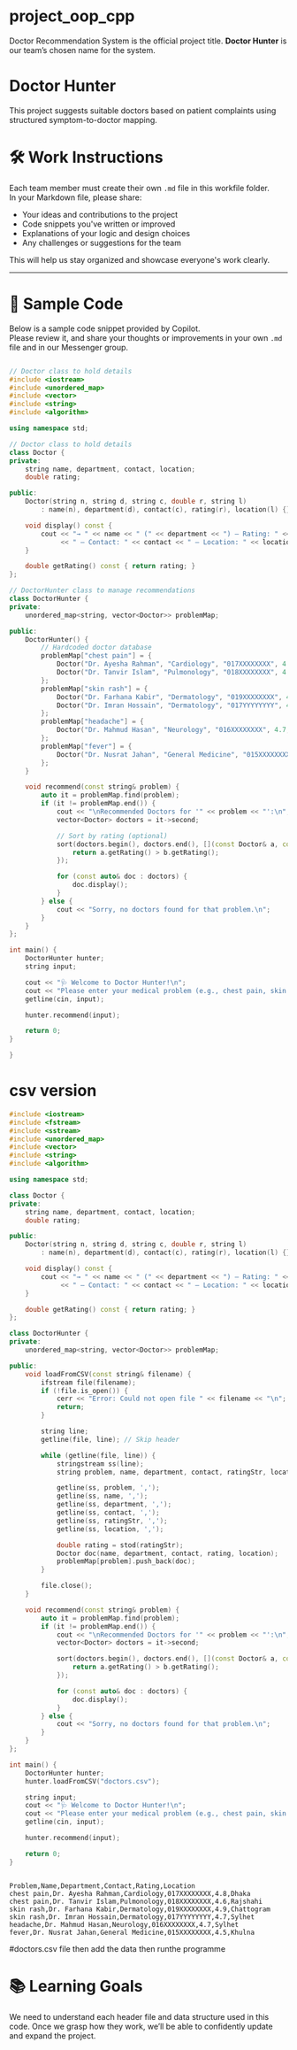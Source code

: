# project_oop_cpp  
Doctor Recommendation System is the official project title. **Doctor Hunter** is our team’s chosen name for the system.

# Doctor Hunter  
This project suggests suitable doctors based on patient complaints using structured symptom-to-doctor mapping.

# 🛠️ Work Instructions

Each team member must create their own `.md` file in this workfile folder.  
In your Markdown file, please share:

- Your ideas and contributions to the project
- Code snippets you've written or improved
- Explanations of your logic and design choices
- Any challenges or suggestions for the team

This will help us stay organized and showcase everyone's work clearly.

---

# 📄 Sample Code

Below is a sample code snippet provided by Copilot.  
Please review it, and share your thoughts or improvements in your own `.md` file and in our Messenger group.

````c++

// Doctor class to hold details
#include <iostream>
#include <unordered_map>
#include <vector>
#include <string>
#include <algorithm>

using namespace std;

// Doctor class to hold details
class Doctor {
private:
    string name, department, contact, location;
    double rating;

public:
    Doctor(string n, string d, string c, double r, string l)
        : name(n), department(d), contact(c), rating(r), location(l) {}

    void display() const {
        cout << "→ " << name << " (" << department << ") — Rating: " << rating
             << " — Contact: " << contact << " — Location: " << location << "\n";
    }

    double getRating() const { return rating; }
};

// DoctorHunter class to manage recommendations
class DoctorHunter {
private:
    unordered_map<string, vector<Doctor>> problemMap;

public:
    DoctorHunter() {
        // Hardcoded doctor database
        problemMap["chest pain"] = {
            Doctor("Dr. Ayesha Rahman", "Cardiology", "017XXXXXXXX", 4.8, "Dhaka"),
            Doctor("Dr. Tanvir Islam", "Pulmonology", "018XXXXXXXX", 4.6, "Rajshahi")
        };
        problemMap["skin rash"] = {
            Doctor("Dr. Farhana Kabir", "Dermatology", "019XXXXXXXX", 4.9, "Chattogram"),
            Doctor("Dr. Imran Hossain", "Dermatology", "017YYYYYYYY", 4.7, "Sylhet")
        };
        problemMap["headache"] = {
            Doctor("Dr. Mahmud Hasan", "Neurology", "016XXXXXXXX", 4.7, "Sylhet")
        };
        problemMap["fever"] = {
            Doctor("Dr. Nusrat Jahan", "General Medicine", "015XXXXXXXX", 4.5, "Khulna")
        };
    }

    void recommend(const string& problem) {
        auto it = problemMap.find(problem);
        if (it != problemMap.end()) {
            cout << "\nRecommended Doctors for '" << problem << "':\n";
            vector<Doctor> doctors = it->second;

            // Sort by rating (optional)
            sort(doctors.begin(), doctors.end(), [](const Doctor& a, const Doctor& b) {
                return a.getRating() > b.getRating();
            });

            for (const auto& doc : doctors) {
                doc.display();
            }
        } else {
            cout << "Sorry, no doctors found for that problem.\n";
        }
    }
};

int main() {
    DoctorHunter hunter;
    string input;

    cout << "🩺 Welcome to Doctor Hunter!\n";
    cout << "Please enter your medical problem (e.g., chest pain, skin rash): ";
    getline(cin, input);

    hunter.recommend(input);

    return 0;
}

}
````



# csv version
`````cpp
#include <iostream>
#include <fstream>
#include <sstream>
#include <unordered_map>
#include <vector>
#include <string>
#include <algorithm>

using namespace std;

class Doctor {
private:
    string name, department, contact, location;
    double rating;

public:
    Doctor(string n, string d, string c, double r, string l)
        : name(n), department(d), contact(c), rating(r), location(l) {}

    void display() const {
        cout << "→ " << name << " (" << department << ") — Rating: " << rating
             << " — Contact: " << contact << " — Location: " << location << "\n";
    }

    double getRating() const { return rating; }
};

class DoctorHunter {
private:
    unordered_map<string, vector<Doctor>> problemMap;

public:
    void loadFromCSV(const string& filename) {
        ifstream file(filename);
        if (!file.is_open()) {
            cerr << "Error: Could not open file " << filename << "\n";
            return;
        }

        string line;
        getline(file, line); // Skip header

        while (getline(file, line)) {
            stringstream ss(line);
            string problem, name, department, contact, ratingStr, location;

            getline(ss, problem, ',');
            getline(ss, name, ',');
            getline(ss, department, ',');
            getline(ss, contact, ',');
            getline(ss, ratingStr, ',');
            getline(ss, location, ',');

            double rating = stod(ratingStr);
            Doctor doc(name, department, contact, rating, location);
            problemMap[problem].push_back(doc);
        }

        file.close();
    }

    void recommend(const string& problem) {
        auto it = problemMap.find(problem);
        if (it != problemMap.end()) {
            cout << "\nRecommended Doctors for '" << problem << "':\n";
            vector<Doctor> doctors = it->second;

            sort(doctors.begin(), doctors.end(), [](const Doctor& a, const Doctor& b) {
                return a.getRating() > b.getRating();
            });

            for (const auto& doc : doctors) {
                doc.display();
            }
        } else {
            cout << "Sorry, no doctors found for that problem.\n";
        }
    }
};

int main() {
    DoctorHunter hunter;
    hunter.loadFromCSV("doctors.csv");

    string input;
    cout << "🩺 Welcome to Doctor Hunter!\n";
    cout << "Please enter your medical problem (e.g., chest pain, skin rash): ";
    getline(cin, input);

    hunter.recommend(input);

    return 0;
}


`````

````csv

Problem,Name,Department,Contact,Rating,Location
chest pain,Dr. Ayesha Rahman,Cardiology,017XXXXXXXX,4.8,Dhaka
chest pain,Dr. Tanvir Islam,Pulmonology,018XXXXXXXX,4.6,Rajshahi
skin rash,Dr. Farhana Kabir,Dermatology,019XXXXXXXX,4.9,Chattogram
skin rash,Dr. Imran Hossain,Dermatology,017YYYYYYYY,4.7,Sylhet
headache,Dr. Mahmud Hasan,Neurology,016XXXXXXXX,4.7,Sylhet
fever,Dr. Nusrat Jahan,General Medicine,015XXXXXXXX,4.5,Khulna

`````

#doctors.csv file then add the data then runthe programme

# 📚 Learning Goals  
We need to understand each header file and data structure used in this code. Once we grasp how they work, we’ll be able to confidently update and expand the project.

